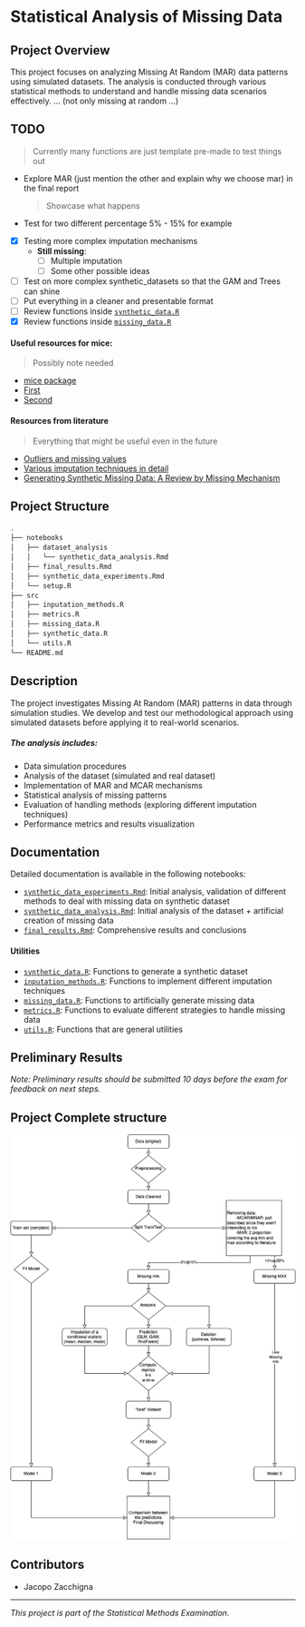 # Statistical Analysis of Missing Data

## Project Overview

This project focuses on analyzing Missing At Random (MAR) data patterns using simulated datasets. The analysis is conducted through various statistical methods to understand and handle missing data scenarios effectively.
... (not only missing at random ...)

## TODO

> Currently many functions are just template pre-made to test things out

- Explore MAR (just mention the other and explain why we choose mar) in the final report

  > Showcase what happens

- Test for two different percentage 5% - 15% for example

- [x] Testing more complex imputation mechanisms
  - **Still missing**:
    - [ ] Multiple imputation
    - [ ] Some other possible ideas
- [ ] Test on more complex synthetic_datasets so that the GAM and Trees can shine
- [ ] Put everything in a cleaner and presentable format
- [ ] Review functions inside [`synthetic_data.R`](src/synthetic_data.R)
- [x] Review functions inside [`missing_data.R`](src/missing_data.R)

#### Useful resources for mice:

> Possibly note needed

- [mice package](https://cran.r-project.org/web/packages/mice/mice.pdf)
- [First](https://www.youtube.com/watch?v=MpnxwNXGV-E)
- [Second](https://www.youtube.com/watch?v=sNNoTd7xI-4)

#### Resources from literature

> Everything that might be useful even in the future

- [Outliers and missing values](https://sci-hub.ru/10.1111/j.1440-1681.2007.04860.x)
- [Various imputation techniques in detail](https://www.researchgate.net/publication/220579612_Missing_Data_Imputation_Techniques)
- [Generating Synthetic Missing Data: A Review by Missing Mechanism](https://ieeexplore.ieee.org/document/8605316/)

## Project Structure

```bash
.
├── notebooks
│   ├── dataset_analysis
│   │   └── synthetic_data_analysis.Rmd
│   ├── final_results.Rmd
│   ├── synthetic_data_experiments.Rmd
│   └── setup.R
├── src
│   ├── inputation_methods.R
│   ├── metrics.R
│   ├── missing_data.R
│   ├── synthetic_data.R
│   └── utils.R
└── README.md
```

## Description

The project investigates Missing At Random (MAR) patterns in data through simulation studies. We develop and test our methodological approach using simulated datasets before applying it to real-world scenarios.

##### The analysis includes:

- Data simulation procedures
- Analysis of the dataset (simulated and real dataset)
- Implementation of MAR and MCAR mechanisms
- Statistical analysis of missing patterns
- Evaluation of handling methods (exploring different imputation techniques)
- Performance metrics and results visualization

## Documentation

Detailed documentation is available in the following notebooks:

- [`synthetic_data_experiments.Rmd`](notebooks/synthetic_data_experiments.Rmd): Initial analysis, validation of different methods to deal with missing data on synthetic dataset
- [`synthetic_data_analysis.Rmd`](notebooks/dataset_analysis/synthetic_data_analysis.Rmd): Initial analysis of the dataset + artificial creation of missing data
- [`final_results.Rmd`](notebooks/final_results.Rmd): Comprehensive results and conclusions

#### Utilities

- [`synthetic_data.R`](src/synthetic_data.R): Functions to generate a synthetic dataset
- [`inputation_methods.R`](src/inputation_methods.R): Functions to implement different imputation techniques
- [`missing_data.R`](src/missing_data.R): Functions to artificially generate missing data
- [`metrics.R`](src/metrics.R): Functions to evaluate different strategies to handle missing data
- [`utils.R`](src/utils.R): Functions that are general utilities

## Preliminary Results

_Note: Preliminary results should be submitted 10 days before the exam for feedback on next steps._

## Project Complete structure

![showcase](.assets/diagram.png)

## Contributors

- Jacopo Zacchigna

---

_This project is part of the Statistical Methods Examination._
